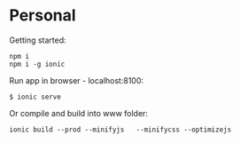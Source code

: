 # Personal

Getting started:
```
npm i
npm i -g ionic
```

Run app in browser - localhost:8100:
```
$ ionic serve
```
Or compile and build into www folder:
```
ionic build --prod --minifyjs	--minifycss --optimizejs
```
